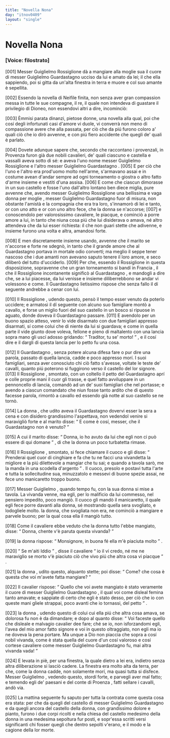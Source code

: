 ```yaml
---
title: "Novella Nona"
day: "itnov0409"
layout: "single"
---
```

<div id="nov0409" type="novella" who="filostrato">
 <h1>
  Novella Nona
 </h1>
 <p>
  <h3>
   [Voice: filostrato]
  </h3>
 </p>
 <argument>
  <p>
   <a name="p04090001">
    [001]
   </a>
   <name persref="guiglielmorossiglione" type="person">
    Messer Guiglielmo Rossiglione
   </name>
   d&agrave; a mangiare alla moglie sua il cuore di messer
   <name persref="guiglielmoguardastagno" type="person">
    Guiglielmo Guardastagno
   </name>
   ucciso da lui e amato da lei; il che ella sappiendo, poi si gitta da un'alta finestra in terra e muore e col suo amante &egrave; sepellita.
  </p>
 </argument>
 <div3 type="commentary" who="author">
  <p>
   <a name="p04090002">
    [002]
   </a>
   Essendo la novella di Neifile finita, non senza aver gran compassion messa in tutte le sue compagne, il re, il quale non intendeva di guastare il privilegio di Dioneo, non essendovi altri a dire, incominci&ograve;:
  </p>
 </div3>
 <div3 type="commentary" who="filostrato">
  <p>
   <a name="p04090003">
    [003]
   </a>
   &Egrave;mmisi parata dinanzi, pietose donne, una novella alla qual, poi che cos&iacute; degli infortunati casi d'amore vi duole, vi converr&agrave; non meno di compassione avere che alla passata, per ci&ograve; che da pi&uacute; furono coloro a' quali ci&ograve; che io dir&ograve; avvenne, e con pi&uacute; fiero accidente che quegli de' quali &egrave; parlato.
  </p>
 </div3>
 <p>
  <a name="p04090004">
   [004]
  </a>
  Dovete adunque sapere che, secondo che raccontano i provenzali, in
  <name placeref="provenza" type="place">
   Provenza
  </name>
  furon gi&agrave; due nobili cavalieri, de' quali ciascuno e castella e vassalli aveva sotto di s&eacute;: e aveva l'uno nome messer Guiglielmo
  <name persref="guiglielmorossiglione" type="person">
   Rossiglione
  </name>
  e l'altro messer
  <name persref="guiglielmoguardastagno" type="person">
   Guiglielmo Guardastagno
  </name>
  .
  <a name="p04090005">
   [005]
  </a>
  E per ci&ograve; che l'uno e l'altro era prod'uomo molto nell'arme, s'armavano assai e in costume avean d'andar sempre ad ogni torneamento o giostra o altro fatto d'arme insieme e vestiti d'una assisa.
  <a name="p04090006">
   [006]
  </a>
  E come che ciascun dimorasse in un suo castello e fosse l'uno dall'altro lontano ben diece miglia, pure avvenne che, avendo messer Guiglielmo
  <name persref="guiglielmorossiglione" type="person">
   Rossiglione
  </name>
  una bellissima e vaga donna per
  <name persref="moglierossiglione-0409" type="person">
   moglie
  </name>
  , messer Guiglielmo
  <name persref="guiglielmoguardastagno" type="person">
   Guardastagno
  </name>
  fuor di misura, non obstante l'amist&agrave; e la compagnia che era tra loro, s'innamor&ograve; di lei e tanto, or con uno atto e or con uno altro fece, che la donna se n'accorse;
  <a name="p04090007">
   [007]
  </a>
  e conoscendolo per valorosissimo cavaliere, le piacque, e cominci&ograve; a porre amore a lui, in tanto che niuna cosa pi&uacute; che lui disiderava o amava, n&eacute; altro attendeva che da lui esser richiesta: il che non guari stette che adivenne, e insieme furono una volta e altra, amandosi forte.
 </p>
 <p>
  <a name="p04090008">
   [008]
  </a>
  E men discretamente insieme usando, avvenne che il marito se n'accorse e forte ne sdegn&ograve;, in tanto che il grande amore che al
  <name persref="guiglielmoguardastagno" type="person">
   Guardastagno
  </name>
  portava in mortale odio convert&iacute;; ma meglio il seppe tener nascoso che i due amanti non avevano saputo tenere il loro amore, e seco diliber&ograve; del tutto d'ucciderlo.
  <a name="p04090009">
   [009]
  </a>
  Per che, essendo il
  <name persref="guiglielmorossiglione" type="person">
   Rossiglione
  </name>
  in questa disposizione, sopravenne che un gran torneamento si band&iacute; in
  <name placeref="francia" type="place">
   Francia
  </name>
  , il che il
  <name persref="guiglielmorossiglione" type="person">
   Rossiglione
  </name>
  incontanente signific&ograve; al
  <name persref="guiglielmoguardastagno" type="person">
   Guardastagno
  </name>
  , e mandogli a dire che, se a lui piacesse, da lui venisse e insieme diliberrebbono se andar vi volessono e come. Il
  <name persref="guiglielmoguardastagno" type="person">
   Guardastagno
  </name>
  lietissimo rispose che senza fallo il d&iacute; seguente andrebbe a cenar con lui.
 </p>
 <p>
  <a name="p04090010">
   [010]
  </a>
  Il
  <name persref="guiglielmorossiglione" type="person">
   Rossiglione
  </name>
  , udendo questo, pens&ograve; il tempo esser venuto da poterlo uccidere; e armatosi il d&iacute; seguente con alcuno suo famigliare mont&ograve; a cavallo, e forse un miglio fuori del suo
  <name placeref="castellorossiglione" type="place">
   castello
  </name>
  in un bosco si ripuose in aguato, donde doveva il
  <name persref="guiglielmoguardastagno" type="person">
   Guardastagno
  </name>
  passare.
  <a name="p04090011">
   [011]
  </a>
  E avendolo per un buono spazio atteso, venir lo vide disarmato con due famigliari appresso disarmati, s&iacute; come colui che di niente da lui si guardava; e come in quella parte il vide giunto dove voleva, fellone e pieno di maltalento con una lancia sopra mano gli usc&iacute; adosso gridando:
  <q direct="unspecified" who="guiglielmorossiglione">
   Traditor, tu se' morto!
  </q>
  , e il cos&iacute; dire e il dargli di questa lancia per lo petto fu una cosa.
 </p>
 <p>
  <a name="p04090012">
   [012]
  </a>
  Il
  <name persref="guiglielmoguardastagno" type="person">
   Guardastagno
  </name>
  , senza potere alcuna difesa fare o pur dire una parola, passato di quella lancia, cadde e poco appresso mor&iacute;. I suoi famigliari, senza aver conosciuto chi ci&ograve; fatto s'avesse, voltate le teste de' cavalli, quanto pi&uacute; poterono si fuggirono verso il
  <name placeref="castelloguardastagno" type="place">
   castello
  </name>
  del lor signore.
  <a name="p04090013">
   [013]
  </a>
  Il
  <name persref="guiglielmorossiglione" type="person">
   Rossiglione
  </name>
  , smontato, con un coltello il petto del
  <name persref="guiglielmoguardastagno" type="person">
   Guardastagno
  </name>
  apr&iacute; e colle proprie mani il cuor gli trasse, e quel fatto avviluppare in un pennoncello di lancia, comand&ograve; ad un de' suoi famigliari che nel portasse; e avendo a ciascun comandato che niun fosse tanto ardito che di questo facesse parola, rimont&ograve; a cavallo ed essendo gi&agrave; notte al suo
  <name placeref="castellorossiglione" type="place">
   castello
  </name>
  se ne torn&ograve;.
 </p>
 <p>
  <a name="p04090014">
   [014]
  </a>
  <name persref="moglierossiglione-0409" type="person">
   La donna
  </name>
  , che udito aveva il
  <name persref="guiglielmoguardastagno" type="person">
   Guardastagno
  </name>
  dovervi esser la sera a cena e con disidero grandissimo l'aspettava, non vedendol venire si maravigli&ograve; forte e al marito disse:
  <q direct="unspecified" who="moglierossiglione-0409">
   E come &egrave; cos&iacute;, messer, che il
   <name persref="guiglielmoguardastagno" type="person">
    Guardastagno
   </name>
   non &egrave; venuto?
  </q>
 </p>
 <p>
  <a name="p04090015">
   [015]
  </a>
  A cui il marito disse:
  <q direct="unspecified" who="guiglielmorossiglione">
   Donna, io ho avuto da lui che egli non ci pu&ograve; essere di qui domane
  </q>
  , di che
  <name persref="moglierossiglione-0409" type="person">
   la donna
  </name>
  un poco turbatetta rimase.
 </p>
 <p>
  <a name="p04090016">
   [016]
  </a>
  Il
  <name persref="guiglielmorossiglione" type="person">
   Rossiglione
  </name>
  , smontato, si fece chiamare il cuoco e gli disse:
  <q direct="unspecified" who="guiglielmorossiglione">
   Prenderai quel cuor di cinghiare e fa che tu ne facci una vivandetta la migliore e la pi&uacute; dilettevole a mangiar che tu sai; e quando a tavola sar&ograve;, me la manda in una scodella d'argento
  </q>
  . Il cuoco, presolo e postavi tutta l'arte e tutta la sollecitudine sua, minuzzatolo e messevi di buone spezie assai, ne fece uno manicaretto troppo buono.
 </p>
 <p>
  <a name="p04090017">
   [017]
  </a>
  Messer
  <name persref="guiglielmorossiglione" type="person">
   Guiglielmo
  </name>
  , quando tempo fu, con
  <name persref="moglierossiglione-0409" type="person">
   la sua donna
  </name>
  si mise a tavola. La vivanda venne, ma egli, per lo malificio da lui commesso, nel pensiero impedito, poco mangi&ograve;. Il cuoco gli mand&ograve; il manicaretto, il quale egli fece porre davanti alla donna, s&eacute; mostrando quella sera svogliato, e lodogliele molto. la donna, che svogliata non era, ne cominci&ograve; a mangiare e parvele buono; per la qual cosa ella il mangi&ograve; tutto.
 </p>
 <p>
  <a name="p04090018">
   [018]
  </a>
  Come il cavaliere ebbe veduto che
  <name persref="moglierossiglione-0409" type="person">
   la donna
  </name>
  tutto l'ebbe mangiato, disse:
  <q direct="unspecified" who="guiglielmorossiglione">
   Donna, chente v'&egrave; paruta questa vivanda?
  </q>
 </p>
 <p>
  <a name="p04090019">
   [019]
  </a>
  <name persref="moglierossiglione-0409" type="person">
   la donna
  </name>
  rispose:
  <q direct="unspecified" who="moglierossiglione-0409">
   Monsignore, in buona f&eacute; ella m'&egrave; piaciuta molto
  </q>
  .
 </p>
 <p>
  <a name="p04090020">
   [020]
  </a>
  <q direct="unspecified" who="guiglielmorossiglione">
   Se m'aiti Iddio
  </q>
  , disse il cavaliere
  <q direct="unspecified" who="guiglielmorossiglione">
   io il vi credo, n&eacute; me ne maraviglio se morto v'&egrave; piaciuto ci&ograve; che vivo pi&uacute; che altra cosa vi piacque
  </q>
  .
 </p>
 <p>
  <a name="p04090021">
   [021]
  </a>
  <name persref="moglierossiglione-0409" type="person">
   la donna
  </name>
  , udito questo, alquanto stette; poi disse:
  <q direct="unspecified" who="moglierossiglione-0409">
   Come? che cosa &egrave; questa che voi m'avete fatta mangiare?
  </q>
 </p>
 <p>
  <a name="p04090022">
   [022]
  </a>
  Il cavalier rispose:
  <q direct="unspecified" who="guiglielmorossiglione">
   Quello che voi avete mangiato &egrave; stato veramente il cuore di messer Guiglielmo
   <name persref="guiglielmoguardastagno" type="person">
    Guardastagno
   </name>
   , il qual voi come disleal femina tanto amavate; e sappiate di certo che egli &egrave; stato desso, per ci&ograve; che io con queste mani gliele strappai, poco avanti che io tornassi, del petto
  </q>
  .
 </p>
 <p>
  <a name="p04090023">
   [023]
  </a>
  <name persref="moglierossiglione-0409" type="person">
   la donna
  </name>
  , udendo questo di colui cui ella pi&uacute; che altra cosa amava, se dolorosa fu non &egrave; da dimandare; e dopo al quanto disse:
  <q direct="unspecified" who="moglierossiglione-0409">
   Voi faceste quello che disleale e malvagio cavalier dee fare; ch&eacute; se io, non isforzandomi egli, l'avea del mio amor fatto signore e voi in questo oltraggiato, non egli ma io ne doveva la pena portare. Ma unque a Dio non piaccia che sopra a cos&iacute; nobil vivanda, come &egrave; stata quella del cuore d'un cos&iacute; valoroso e cos&iacute; cortese cavaliere come messer Guiglielmo
   <name persref="guiglielmoguardastagno" type="person">
    Guardastagno
   </name>
   fu, mai altra vivanda vada!
  </q>
 </p>
 <p>
  <a name="p04090024">
   [024]
  </a>
  E levata in pi&egrave;, per una finestra, la quale dietro a lei era, indietro senza altra diliberazione si lasci&ograve; cadere. La finestra era molto alta da terra, per che, come la donna cadde, non solamente mor&iacute;, ma quasi tutta si disfece. Messer
  <name persref="guiglielmoguardastagno" type="person">
   Guiglielmo
  </name>
  , vedendo questo, stord&iacute; forte, e parvegli aver mal fatto; e temendo egli de' paesani e del conte di
  <name placeref="provenza" type="place">
   Proenza
  </name>
  , fatti sellare i cavalli, and&ograve; via.
 </p>
 <p>
  <a name="p04090025">
   [025]
  </a>
  La mattina seguente fu saputo per tutta la contrata come questa cosa era stata: per che da quegli del
  <name placeref="castelloguardastagno" type="place">
   castello
  </name>
  di messer Guiglielmo
  <name persref="guiglielmoguardastagno" type="person">
   Guardastagno
  </name>
  e da quegli ancora del
  <name placeref="castellorossiglione" type="place">
   castello
  </name>
  della donna, con grandissimo dolore e pianto, furono i due corpi ricolti e nella
  <name placeref="chiesarossiglione-0409" type="place">
   chiesa
  </name>
  del castello medesimo della donna in una medesima sepoltura fur posti, e sopr'essa scritti versi significanti chi fosser quegli che dentro sepolti v'erano, e il modo e la cagione della lor morte.
 </p>
</div>